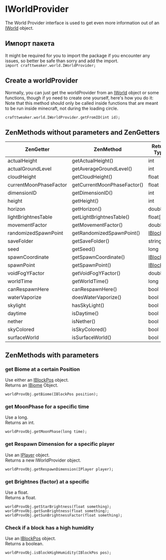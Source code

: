 # IWorldProvider

The World Provider interface is used to get even more information out of an [IWorld](/Vanilla/World/IWorld/) object.

## Импорт пакета

It might be required for you to import the package if you encounter any issues, so better be safe than sorry and add the import.  
`import crafttweaker.world.IWorldProvider;`

## Create a worldProvider

Normally, you can just get the worldProvider from an [IWorld](/Vanilla/World/IWorld/) object or some functions, though if yo need to create one yourself, here's how you do it:  
Note that this method should only be called inside functions that are meant to be run inside minecraft, not during the loading circle.

    crafttweaker.world.IWorldProvider.getFromID(int id);
    

## ZenMethods without parameters and ZenGetters

| ZenGetter              | ZenMethod                   | Return Type                            |
| ---------------------- | --------------------------- | -------------------------------------- |
| actualHeight           | getActualHeight()           | int                                    |
| actualGroundLevel      | getAverageGroundLevel()     | int                                    |
| cloudHeight            | getCloudHeight()            | float                                  |
| currentMoonPhaseFactor | getCurrentMoonPhaseFactor() | float                                  |
| dimensionID            | getDimensionID()            | int                                    |
| height                 | getHeight()                 | int                                    |
| horizon                | getHorizon()                | double                                 |
| lightBrightnesTable    | getLightBrightnesTable()    | float[]                                |
| movementFactor         | getMovementFactor()         | double                                 |
| randomizedSpawnPoint   | getRandomizedSpawnPoint()   | [IBlockPos](/Vanilla/World/IBlockPos/) |
| saveFolder             | getSaveFolder()             | string                                 |
| seed                   | getSeed()                   | long                                   |
| spawnCoordinate        | getSpawnCoordinate()        | [IBlockPos](/Vanilla/World/IBlockPos/) |
| spawnPoint             | getSpawnPoint()             | [IBlockPos](/Vanilla/World/IBlockPos/) |
| voidFogYFactor         | getVoidFogYFactor()         | double                                 |
| worldTime              | getWorldTime()              | long                                   |
| canRespawnHere         | canRespawnHere()            | bool                                   |
| waterVaporize          | doesWaterVaporize()         | bool                                   |
| skylight               | hasSkyLight()               | bool                                   |
| daytime                | isDaytime()                 | bool                                   |
| nether                 | isNether()                  | bool                                   |
| skyColored             | isSkyColored()              | bool                                   |
| surfaceWorld           | isSurfaceWorld()            | bool                                   |

## ZenMethods with parameters

### get Biome at a certain Position

Use either an [IBlockPos](/Vanilla/World/IBlockPos/) object.  
Returns an [IBiome](/Vanilla/Biomes/IBiome/) Object.

    worldProvObj.getBiome(IBlockPos position);
    

### get MoonPhase for a specific time

Use a long.  
Returns an int.

    worldProvObj.getMoonPhase(long time);
    

### get Respawn Dimension for a specific player

Use an [IPlayer](/Vanilla/Players/IPlayer/) object.  
Returns a new IWorldProvider object.

    worldProvObj.getRespawnDimension(IPlayer player);
    

### get Brightnes (factor) at a specific

Use a float.  
Returns a float.

    worldProvObj.getStarBrightness(float something);
    worldProvObj.getSunBrightness(float something);
    worldProvObj.getSunBrightnessFactor(float something);
    

### Check if a block has a high humidity

Use an [IBlockPos](/Vanilla/World/IBlockPos/) object.  
Returns a boolean.

    worldProvObj.isBlockHighHumidity(IBlockPos pos);